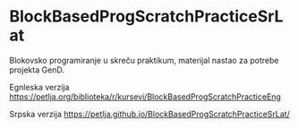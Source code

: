 # BlockBasedProgScratchPracticeSrLat

Blokovsko programiranje u skreču praktikum, materijal nastao za potrebe projekta GenD. 

Egnleska verzija https://petlja.org/biblioteka/r/kursevi/BlockBasedProgScratchPracticeEng

Srpska verzija https://petlja.github.io/BlockBasedProgScratchPracticeSrLat/
